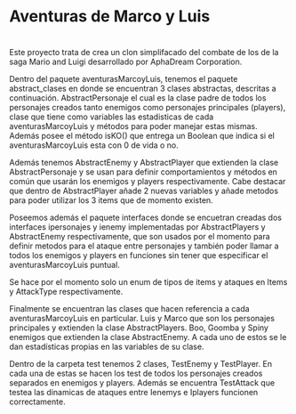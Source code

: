 # Aventuras de Marco y Luis

#
Este proyecto trata de crea un clon simplifacado del combate de los
de la saga Mario and Luigi desarrollado por AphaDream Corporation. 

Dentro del paquete aventurasMarcoyLuis, tenemos el paquete abstract_clases en donde 
se encuentran 3 clases abstractas, descritas a continuación. AbstractPersonaje
el cual es la clase padre de todos los personajes creados tanto enemigos como 
personajes principales (players), clase que tiene como variables las 
estadisticas de cada aventurasMarcoyLuis y métodos para poder manejar estas mismas.
Además posee el método isKO() que entrega un Boolean que indica si el aventurasMarcoyLuis 
esta con 0 de vida o no. 

Además tenemos AbstractEnemy y AbstractPlayer que extienden la clase 
AbstractPersonaje y se usan para definir comportamientos y métodos en común
que usarán los enemigos y players respectivamente. Cabe destacar que 
dentro de AbstractPlayer añade 2 nuevas variables y añade metodos para 
poder utilizar los 3 items que de momento existen. 

Poseemos además el paquete interfaces donde se encuetran creadas dos interfaces
ipersonajes y ienemy implementadas por AbstractPlayers y AbstractEnemy
respectivamente, que son usados por el momento para definir metodos para 
el ataque entre personajes y también poder llamar a todos los enemigos y players 
en funciones sin tener que especificar el aventurasMarcoyLuis puntual. 

Se hace por el momento solo un enum de tipos de items y ataques en 
Items y AttackType respectivamente. 

Finalmente se encuentran las clases que hacen referencia a cada aventurasMarcoyLuis en 
particular. Luis y Marco que son los personajes principales y extienden 
la clase AbstractPlayers. Boo, Goomba y Spiny enemigos que extienden la 
clase AbstractEnemy. A cada uno de estos se le dan estadísticas propias en 
las variables de su clase. 

Dentro de la carpeta test tenemos 2 clases, TestEnemy y TestPlayer. En cada 
una de estas se hacen los test de todos los personajes creados separados en 
enemigos y players. Además se encuentra TestAttack que testea las dinamicas de ataques entre Ienemys e
Iplayers funcionen correctamente. 
